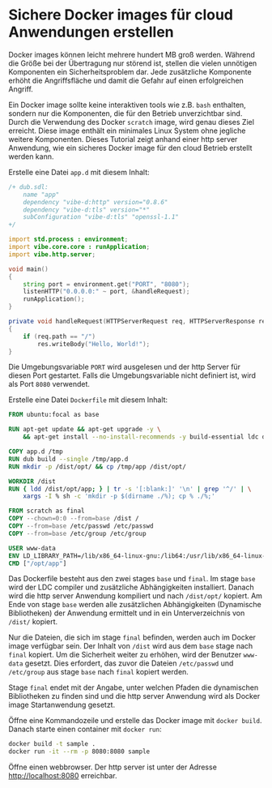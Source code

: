 # Sichere Docker images für cloud Anwendungen erstellen

Docker images können leicht mehrere hundert MB groß werden.
Während die Größe bei der Übertragung nur störend ist, stellen
die vielen unnötigen Komponenten ein Sicherheitsproblem dar.
Jede zusätzliche Komponente erhöht die Angriffsfläche und damit
die Gefahr auf einen erfolgreichen Angriff.

Ein Docker image sollte keine interaktiven tools wie z.B. `bash` enthalten,
sondern nur die Komponenten, die für den Betrieb unverzichtbar sind.
Durch die Verwendung des Docker `scratch` image, wird genau dieses Ziel erreicht.
Diese image enthält ein minimales Linux System ohne jegliche weitere Komponenten.
Dieses Tutorial zeigt anhand einer http server Anwendung,
wie ein sicheres Docker image für den cloud Betrieb erstellt werden kann. 

Erstelle eine Datei `app.d` mit diesem Inhalt:

``` d
/+ dub.sdl:
    name "app"
    dependency "vibe-d:http" version="0.8.6"
    dependency "vibe-d:tls" version="*"
    subConfiguration "vibe-d:tls" "openssl-1.1"
+/

import std.process : environment;
import vibe.core.core : runApplication;
import vibe.http.server;

void main()
{
    string port = environment.get("PORT", "8080");
    listenHTTP("0.0.0.0:" ~ port, &handleRequest);
    runApplication();
}

private void handleRequest(HTTPServerRequest req, HTTPServerResponse res)
{
    if (req.path == "/")
        res.writeBody("Hello, World!");
}
```

Die Umgebungsvariable `PORT` wird ausgelesen und der http Server für diesen
Port gestartet. Falls die Umgebungsvariable nicht definiert ist, wird als
Port `8080` verwendet.

Erstelle eine Datei `Dockerfile` mit diesem Inhalt:

``` dockerfile
FROM ubuntu:focal as base

RUN apt-get update && apt-get upgrade -y \
    && apt-get install --no-install-recommends -y build-essential ldc dub zlib1g-dev libssl-dev

COPY app.d /tmp
RUN dub build --single /tmp/app.d
RUN mkdir -p /dist/opt/ && cp /tmp/app /dist/opt/

WORKDIR /dist
RUN { ldd /dist/opt/app; } | tr -s '[:blank:]' '\n' | grep '^/' | \
    xargs -I % sh -c 'mkdir -p $(dirname ./%); cp % ./%;'

FROM scratch as final
COPY --chown=0:0 --from=base /dist /
COPY --from=base /etc/passwd /etc/passwd
COPY --from=base /etc/group /etc/group

USER www-data
ENV LD_LIBRARY_PATH=/lib/x86_64-linux-gnu:/lib64:/usr/lib/x86_64-linux-gnu
CMD ["/opt/app"]
```

Das Dockerfile besteht aus den zwei stages `base` und `final`. Im stage `base` wird der LDC compiler und zusätzliche Abhängigkeiten installiert. Danach wird die http server Anwendung kompiliert und nach `/dist/opt/` kopiert.
Am Ende von stage `base` werden alle zusätzlichen Abhängigkeiten (Dynamische Bibliotheken) der 
Anwendung ermittelt und in ein Unterverzeichnis von `/dist/` kopiert.

Nur die Dateien, die sich im stage `final` befinden, werden auch im Docker image verfügbar sein.
Der Inhalt von `/dist` wird aus dem `base` stage nach `final` kopiert.
Um die Sicherheit weiter zu erhöhen, wird der Benutzer `www-data` gesetzt. Dies erfordert,
das zuvor die Dateien `/etc/passwd` und `/etc/group` aus stage `base` nach `final` kopiert werden.

Stage `final` endet mit der Angabe, unter welchen Pfaden die dynamischen Bibliotheken zu finden sind
und die http server Anwendung wird als Docker image Startanwendung gesetzt.

Öffne eine Kommandozeile und erstelle das Docker image mit `docker build`. Danach starte einen 
container mit `docker run`:

``` bash
docker build -t sample .
docker run -it --rm -p 8080:8080 sample
```

Öffne einen webbrowser. Der http server ist unter der Adresse [http://localhost:8080](http://localhost:8080) erreichbar.
